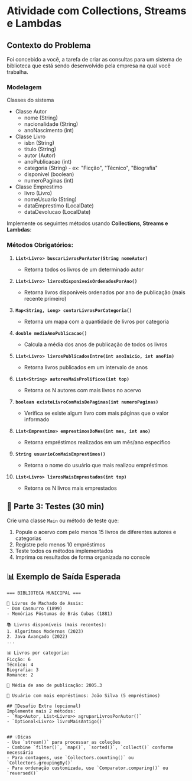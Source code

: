 # Atividade com Collections, Streams e Lambdas

## Contexto do Problema
Foi concebido a você, a tarefa de criar as consultas para um sistema de biblioteca
que está sendo desenvolvido pela empresa na qual você trabalha.

### Modelagem
Classes do sistema
- Classe Autor
  - nome (String)
  - nacionalidade (String)
  - anoNascimento (int)
- Classe Livro
  - isbn (String)
  - titulo (String)
  - autor (Autor)
  - anoPublicacao (int)
  - categoria (String) - ex: "Ficção", "Técnico", "Biografia"
  - disponivel (boolean)
  - numeroPaginas (int)
- Classe Emprestimo
  - livro (Livro)
  - nomeUsuario (String)
  - dataEmprestimo (LocalDate)
  - dataDevolucao (LocalDate)

Implemente os seguintes métodos usando **Collections, Streams e Lambdas**:

### Métodos Obrigatórios:

1. **`List<Livro> buscarLivrosPorAutor(String nomeAutor)`**
    - Retorna todos os livros de um determinado autor

2. **`List<Livro> livrosDisponiveisOrdenadosPorAno()`**
    - Retorna livros disponíveis ordenados por ano de publicação (mais recente primeiro)

3. **`Map<String, Long> contarLivrosPorCategoria()`**
    - Retorna um mapa com a quantidade de livros por categoria

4. **`double mediaAnoPublicacao()`**
    - Calcula a média dos anos de publicação de todos os livros

5. **`List<Livro> livrosPublicadosEntre(int anoInicio, int anoFim)`**
    - Retorna livros publicados em um intervalo de anos

6. **`List<String> autoresMaisProlificos(int top)`**
    - Retorna os N autores com mais livros no acervo

7. **`boolean existeLivroComMaisDePaginas(int numeroPaginas)`**
    - Verifica se existe algum livro com mais páginas que o valor informado

8. **`List<Emprestimo> emprestimosDoMes(int mes, int ano)`**
    - Retorna empréstimos realizados em um mês/ano específico

9. **`String usuarioComMaisEmprestimos()`**
    - Retorna o nome do usuário que mais realizou empréstimos

10. **`List<Livro> livrosMaisEmprestados(int top)`**
    - Retorna os N livros mais emprestados

## 🧪 Parte 3: Testes (30 min)

Crie uma classe `Main` ou método de teste que:

1. Popule o acervo com pelo menos 15 livros de diferentes autores e categorias
2. Registre pelo menos 10 empréstimos
3. Teste todos os métodos implementados
4. Imprima os resultados de forma organizada no console

## 📊 Exemplo de Saída Esperada
```
=== BIBLIOTECA MUNICIPAL ===

📖 Livros de Machado de Assis:
- Dom Casmurro (1899)
- Memórias Póstumas de Brás Cubas (1881)

📚 Livros disponíveis (mais recentes):
1. Algoritmos Modernos (2023)
2. Java Avançado (2022)
...

📊 Livros por categoria:
Ficção: 6
Técnico: 4
Biografia: 3
Romance: 2

📅 Média de ano de publicação: 2005.3

👤 Usuário com mais empréstimos: João Silva (5 empréstimos)

## 🚀Desafio Extra (opcional)
Implemente mais 2 métodos:
- `Map<Autor, List<Livro>> agruparLivrosPorAutor()`
- `Optional<Livro> livroMaisAntigo()`


## 💡Dicas
- Use `stream()` para processar as coleções
- Combine `filter()`, `map()`, `sorted()`, `collect()` conforme necessário
- Para contagens, use `Collectors.counting()` ou `Collectors.groupingBy()`
- Para ordenação customizada, use `Comparator.comparing()` ou `reversed()`